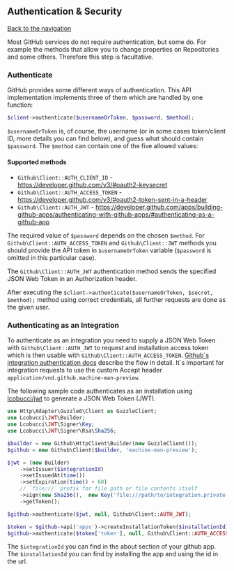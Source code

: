 ## Authentication & Security
[Back to the navigation](README.md)

Most GitHub services do not require authentication, but some do. For example the methods that allow you to change
properties on Repositories and some others. Therefore this step is facultative.

### Authenticate

GitHub provides some different ways of authentication. This API implementation implements three of them which are
handled by one function:

```php
$client->authenticate($usernameOrToken, $password, $method);
```

`$usernameOrToken` is, of course, the username (or in some cases token/client ID, more details you can find below),
and guess what should contain `$password`. The `$method` can contain one of the five allowed values:

#### Supported methods
* `Github\Client::AUTH_CLIENT_ID` - https://developer.github.com/v3/#oauth2-keysecret
* `Github\Client::AUTH_ACCESS_TOKEN` - https://developer.github.com/v3/#oauth2-token-sent-in-a-header
* `Github\Client::AUTH_JWT` - https://developer.github.com/apps/building-github-apps/authenticating-with-github-apps/#authenticating-as-a-github-app

The required value of `$password` depends on the chosen `$method`. For `Github\Client::AUTH_ACCESS_TOKEN` and
`Github\Client::JWT` methods you should provide the API token in `$usernameOrToken` variable (`$password` is omitted in
this particular case).

The `Github\Client::AUTH_JWT` authentication method sends the specified JSON Web Token in an Authorization header.

After executing the `$client->authenticate($usernameOrToken, $secret, $method);` method using correct credentials, all
further requests are done as the given user.

### Authenticating as an Integration

To authenticate as an integration you need to supply a JSON Web Token with `Github\Client::AUTH_JWT` to request
and installation access token which is then usable with `Github\Client::AUTH_ACCESS_TOKEN`. [Github´s integration
authentication docs](https://developer.github.com/apps/building-github-apps/authentication-options-for-github-apps/#authenticating-as-a-github-app) describe the flow in detail.
It´s important for integration requests to use the custom Accept header `application/vnd.github.machine-man-preview`.

The following sample code authenticates as an installation using [lcobucci/jwt](https://github.com/lcobucci/jwt/tree/3.3.2)
to generate a JSON Web Token (JWT).

```php
use Http\Adapter\Guzzle6\Client as GuzzleClient;
use Lcobucci\JWT\Builder;
use Lcobucci\JWT\Signer\Key;
use Lcobucci\JWT\Signer\Rsa\Sha256;

$builder = new Github\HttpClient\Builder(new GuzzleClient());
$github = new Github\Client($builder, 'machine-man-preview');

$jwt = (new Builder)
    ->setIssuer($integrationId)
    ->setIssuedAt(time())
    ->setExpiration(time() + 60)
    // `file://` prefix for file path or file contents itself
    ->sign(new Sha256(),  new Key('file:///path/to/integration.private-key.pem'))
    ->getToken();

$github->authenticate($jwt, null, Github\Client::AUTH_JWT);

$token = $github->api('apps')->createInstallationToken($installationId);
$github->authenticate($token['token'], null, Github\Client::AUTH_ACCESS_TOKEN);
```

The `$integrationId` you can find in the about section of your github app.
The `$installationId` you can find by installing the app and using the id in the url.
